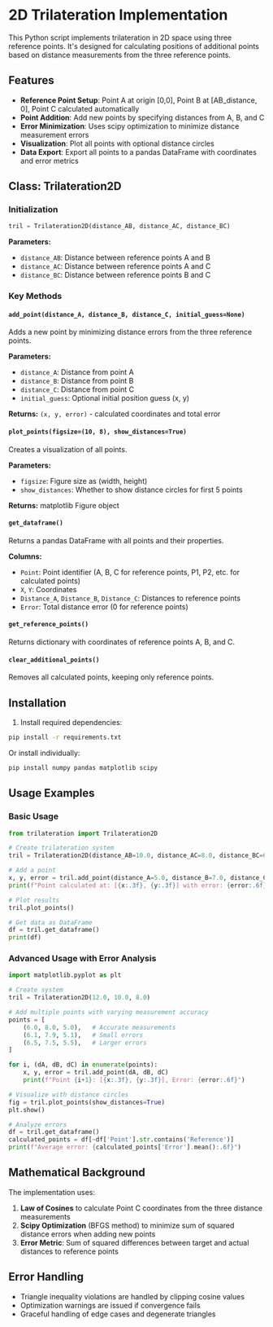 # 2D Trilateration Implementation

This Python script implements trilateration in 2D space using three reference points. It's designed for calculating positions of additional points based on distance measurements from the three reference points.

## Features

- **Reference Point Setup**: Point A at origin [0,0], Point B at [AB_distance, 0], Point C calculated automatically
- **Point Addition**: Add new points by specifying distances from A, B, and C
- **Error Minimization**: Uses scipy optimization to minimize distance measurement errors
- **Visualization**: Plot all points with optional distance circles
- **Data Export**: Export all points to a pandas DataFrame with coordinates and error metrics

## Class: Trilateration2D

### Initialization
```python
tril = Trilateration2D(distance_AB, distance_AC, distance_BC)
```

**Parameters:**
- `distance_AB`: Distance between reference points A and B
- `distance_AC`: Distance between reference points A and C  
- `distance_BC`: Distance between reference points B and C

### Key Methods

#### `add_point(distance_A, distance_B, distance_C, initial_guess=None)`
Adds a new point by minimizing distance errors from the three reference points.

**Parameters:**
- `distance_A`: Distance from point A
- `distance_B`: Distance from point B
- `distance_C`: Distance from point C
- `initial_guess`: Optional initial position guess (x, y)

**Returns:** `(x, y, error)` - calculated coordinates and total error

#### `plot_points(figsize=(10, 8), show_distances=True)`
Creates a visualization of all points.

**Parameters:**
- `figsize`: Figure size as (width, height)
- `show_distances`: Whether to show distance circles for first 5 points

**Returns:** matplotlib Figure object

#### `get_dataframe()`
Returns a pandas DataFrame with all points and their properties.

**Columns:**
- `Point`: Point identifier (A, B, C for reference points, P1, P2, etc. for calculated points)
- `X`, `Y`: Coordinates
- `Distance_A`, `Distance_B`, `Distance_C`: Distances to reference points
- `Error`: Total distance error (0 for reference points)

#### `get_reference_points()`
Returns dictionary with coordinates of reference points A, B, and C.

#### `clear_additional_points()`
Removes all calculated points, keeping only reference points.

## Installation

1. Install required dependencies:
```bash
pip install -r requirements.txt
```

Or install individually:
```bash
pip install numpy pandas matplotlib scipy
```

## Usage Examples

### Basic Usage
```python
from trilateration import Trilateration2D

# Create trilateration system
tril = Trilateration2D(distance_AB=10.0, distance_AC=8.0, distance_BC=6.0)

# Add a point
x, y, error = tril.add_point(distance_A=5.0, distance_B=7.0, distance_C=4.0)
print(f"Point calculated at: [{x:.3f}, {y:.3f}] with error: {error:.6f}")

# Plot results
tril.plot_points()

# Get data as DataFrame
df = tril.get_dataframe()
print(df)
```

### Advanced Usage with Error Analysis
```python
import matplotlib.pyplot as plt

# Create system
tril = Trilateration2D(12.0, 10.0, 8.0)

# Add multiple points with varying measurement accuracy
points = [
    (6.0, 8.0, 5.0),   # Accurate measurements
    (6.1, 7.9, 5.1),   # Small errors
    (6.5, 7.5, 5.5),   # Larger errors
]

for i, (dA, dB, dC) in enumerate(points):
    x, y, error = tril.add_point(dA, dB, dC)
    print(f"Point {i+1}: [{x:.3f}, {y:.3f}], Error: {error:.6f}")

# Visualize with distance circles
fig = tril.plot_points(show_distances=True)
plt.show()

# Analyze errors
df = tril.get_dataframe()
calculated_points = df[~df['Point'].str.contains('Reference')]
print(f"Average error: {calculated_points['Error'].mean():.6f}")
```

## Mathematical Background

The implementation uses:

1. **Law of Cosines** to calculate Point C coordinates from the three distance measurements
2. **Scipy Optimization** (BFGS method) to minimize sum of squared distance errors when adding new points
3. **Error Metric**: Sum of squared differences between target and actual distances to reference points

## Error Handling

- Triangle inequality violations are handled by clipping cosine values
- Optimization warnings are issued if convergence fails
- Graceful handling of edge cases and degenerate triangles


